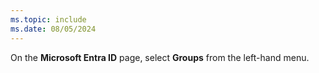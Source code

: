 ```yaml
---
ms.topic: include
ms.date: 08/05/2024
---
```

On the **Microsoft Entra ID** page, select **Groups** from the left-hand menu.
